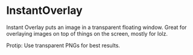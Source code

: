 InstantOverlay
==============

Instant Overlay puts an image in a transparent floating window. Great for overlaying images on top of things on the screen, mostly for lolz.

Protip: Use transparent PNGs for best results.
